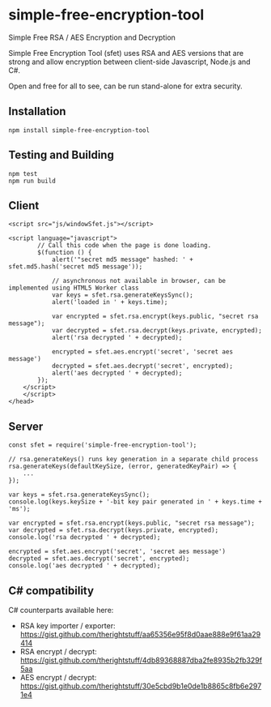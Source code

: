 # simple-free-encryption-tool
Simple Free RSA / AES Encryption and Decryption

Simple Free Encryption Tool (sfet) uses RSA and AES versions that are strong and allow encryption between client-side Javascript, Node.js and C#.

Open and free for all to see, can be run stand-alone for extra security.

## Installation
```
npm install simple-free-encryption-tool
```

## Testing and Building
```
npm test
npm run build
```

## Client
```
<script src="js/windowSfet.js"></script>

<script language="javascript">
        // Call this code when the page is done loading.
        $(function () {
            alert('"secret md5 message" hashed: ' + sfet.md5.hash('secret md5 message'));

            // asynchronous not available in browser, can be implemented using HTML5 Worker class
            var keys = sfet.rsa.generateKeysSync();
            alert('loaded in ' + keys.time);

            var encrypted = sfet.rsa.encrypt(keys.public, "secret rsa message");
            var decrypted = sfet.rsa.decrypt(keys.private, encrypted);
            alert('rsa decrypted ' + decrypted);
            
            encrypted = sfet.aes.encrypt('secret', 'secret aes message')
            decrypted = sfet.aes.decrypt('secret', encrypted);
            alert('aes decrypted ' + decrypted);
        });
    </script>
    </script>
</head>
```

## Server
```
const sfet = require('simple-free-encryption-tool');

// rsa.generateKeys() runs key generation in a separate child process
rsa.generateKeys(defaultKeySize, (error, generatedKeyPair) => {
    ...
});

var keys = sfet.rsa.generateKeysSync();
console.log(keys.keySize + '-bit key pair generated in ' + keys.time + 'ms');

var encrypted = sfet.rsa.encrypt(keys.public, "secret rsa message");
var decrypted = sfet.rsa.decrypt(keys.private, encrypted);
console.log('rsa decrypted ' + decrypted);

encrypted = sfet.aes.encrypt('secret', 'secret aes message')
decrypted = sfet.aes.decrypt('secret', encrypted);
console.log('aes decrypted ' + decrypted);
```
## C# compatibility

C# counterparts available here:
* RSA key importer / exporter: https://gist.github.com/therightstuff/aa65356e95f8d0aae888e9f61aa29414
* RSA encrypt / decrypt: https://gist.github.com/therightstuff/4db89368887dba2fe8935b2fb329f5aa
* AES encrypt / decrypt: https://gist.github.com/therightstuff/30e5cbd9b1e0de1b8865c8fb6e2971e4